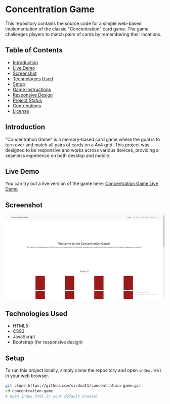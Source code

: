 # Concentration Game

This repository contains the source code for a simple web-based implementation of the classic "Concentration" card game. The game challenges players to match pairs of cards by remembering their locations.

## Table of Contents

- [Introduction](#introduction)
- [Live Demo](#live-demo)
- [Screenshot](#screenshot)
- [Technologies Used](#technologies-used)
- [Setup](#setup)
- [Game Instructions](#game-instructions)
- [Responsive Design](#responsive-design)
- [Project Status](#project-status)
- [Contributions](#contributions)
- [License](#license)

## Introduction

"Concentration Game" is a memory-based card game where the goal is to turn over and match all pairs of cards on a 4x4 grid. This project was designed to be responsive and works across various devices, providing a seamless experience on both desktop and mobile.

## Live Demo

You can try out a live version of the game here: [Concentration Game Live Demo](https://brilliant-torte-e07688.netlify.app/)

## Screenshot

![Concentration Game Screenshot](images/Screenshot.png)

## Technologies Used

- HTML5
- CSS3
- JavaScript
- Bootstrap (for responsive design)

## Setup

To run this project locally, simply clone the repository and open `index.html` in your web browser.

```bash
git clone https://github.com/sirdna11/concentration-game.git
cd concentration-game
# Open index.html in your default browser
